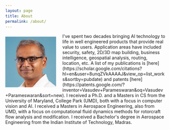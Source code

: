 ```yaml
---
layout: page
title: About
permalink: /about/
---
```

<p style="float: left; margin-top: 10px; margin-right: 20px; margin-bottom: 0;">
  <img src="../images/vasu_profile.jpeg" alt="Description of Image" style="width: 160px; height: auto;">
</p>
I've spent two decades bringing AI technology to life in well engineered products that provide real value to users. Application areas have included security, safety, 2D/3D map building, business intelligence, geospatial analysis, routing, location, etc. A list of my publications is [here](https://scholar.google.com/citations?hl=en&user=8unqZVkAAAAJ&view_op=list_works&sortby=pubdate) and patents [here](https://patents.google.com/?inventor=Vasudev+Parameswaran&oq=Vasudev+Parameswaran&sort=new). I received a Ph.D. and a Masters in CS from the University of Maryland, College Park (UMD), both with a focus in computer vision and AI. I received a Masters in Aerospace Engineering, also from UMD, with a focus on computational fluid dynamics methods for rotorcraft flow analysis and modification. I received a Bachelor's degree in Aerospace Engineering from the Indian Institute of Technology, Madras.

